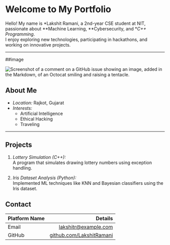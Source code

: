 # Welcome to My Portfolio

Hello! My name is *Lakshit Ramani, a 2nd-year CSE student at NIT, passionate about **Machine Learning, **Cybersecurity, and **C++ Programming*.  
I enjoy exploring new technologies, participating in hackathons, and working on innovative projects.

---
##image

![Screenshot of a comment on a GitHub issue showing an image, added in the Markdown, of an Octocat smiling and raising a tentacle.](https://myoctocat.com/assets/images/base-octocat.svg)


## About Me
- *Location:* Rajkot, Gujarat
- *Interests:*  
  - Artificial Intelligence  
  - Ethical Hacking  
  - Traveling  

---

## Projects
1. *Lottery Simulation (C++):*  
   A program that simulates drawing lottery numbers using exception handling.

2. *Iris Dataset Analysis (Python):*  
   Implemented ML techniques like KNN and Bayesian classifiers using the Iris dataset.
   
## Contact
| Platform Name  |  Details |
| :---     |      ---:   |
| Email    |  [lakshitr@example.com](mailto:lakshitr@example.com)    |
| GitHub   | [github.com/LakshitRamani](https://github.com/LakshitRamani)    |

